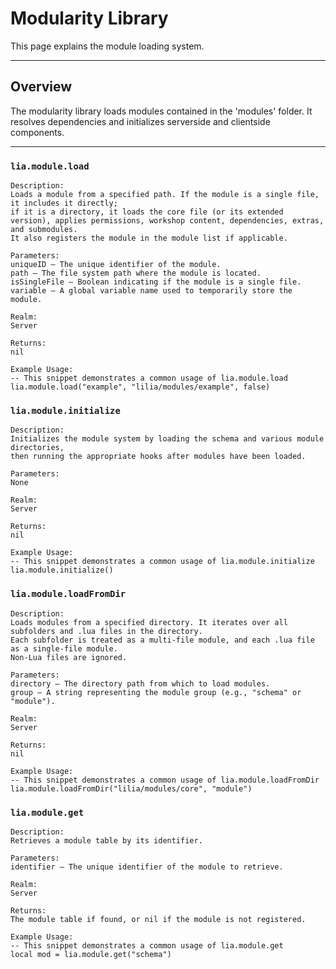 # Modularity Library

This page explains the module loading system.

---

## Overview

The modularity library loads modules contained in the 'modules' folder. It resolves dependencies and initializes serverside and clientside components.

---

### `lia.module.load`

    
    Description:
    Loads a module from a specified path. If the module is a single file, it includes it directly;
    if it is a directory, it loads the core file (or its extended version), applies permissions, workshop content, dependencies, extras, and submodules.
    It also registers the module in the module list if applicable.
    
    Parameters:
    uniqueID – The unique identifier of the module.
    path – The file system path where the module is located.
    isSingleFile – Boolean indicating if the module is a single file.
    variable – A global variable name used to temporarily store the module.
    
    Realm:
    Server
    
    Returns:
    nil
    
    Example Usage:
    -- This snippet demonstrates a common usage of lia.module.load
    lia.module.load("example", "lilia/modules/example", false)

### `lia.module.initialize`

    
    Description:
    Initializes the module system by loading the schema and various module directories,
    then running the appropriate hooks after modules have been loaded.
    
    Parameters:
    None
    
    Realm:
    Server
    
    Returns:
    nil
    
    Example Usage:
    -- This snippet demonstrates a common usage of lia.module.initialize
    lia.module.initialize()

### `lia.module.loadFromDir`

    
    Description:
    Loads modules from a specified directory. It iterates over all subfolders and .lua files in the directory.
    Each subfolder is treated as a multi-file module, and each .lua file as a single-file module.
    Non-Lua files are ignored.
    
    Parameters:
    directory – The directory path from which to load modules.
    group – A string representing the module group (e.g., "schema" or "module").
    
    Realm:
    Server
    
    Returns:
    nil
    
    Example Usage:
    -- This snippet demonstrates a common usage of lia.module.loadFromDir
    lia.module.loadFromDir("lilia/modules/core", "module")

### `lia.module.get`

    
    Description:
    Retrieves a module table by its identifier.
    
    Parameters:
    identifier – The unique identifier of the module to retrieve.
    
    Realm:
    Server
    
    Returns:
    The module table if found, or nil if the module is not registered.
    
    Example Usage:
    -- This snippet demonstrates a common usage of lia.module.get
    local mod = lia.module.get("schema")
